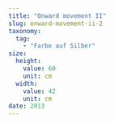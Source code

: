 ```yaml
---
title: "Onward movement II"
slug: onward-movement-ii-2
taxonomy:
  tag:
    - "Farbe auf Silber"
size:
  height:
    value: 60
    unit: cm
  width:
    value: 42
    unit: cm
date: 2013
---
```

